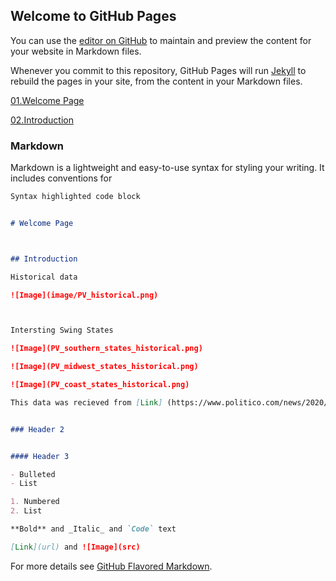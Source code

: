## Welcome to GitHub Pages

You can use the [editor on GitHub](https://github.com/fyohannes/Data_Elections/edit/master/README.md) to maintain and preview the content for your website in Markdown files.

Whenever you commit to this repository, GitHub Pages will run [Jekyll](https://jekyllrb.com/) to rebuild the pages in your site, from the content in your Markdown files.

[01.Welcome Page](WelcomePage.md)

[02.Introduction](intro.md)



### Markdown

Markdown is a lightweight and easy-to-use syntax for styling your writing. It includes conventions for

```markdown
Syntax highlighted code block


# Welcome Page



## Introduction

Historical data

![Image](image/PV_historical.png)



Intersting Swing States

![Image](PV_southern_states_historical.png)

![Image](PV_midwest_states_historical.png)

![Image](PV_coast_states_historical.png)

This data was recieved from [Link] (https://www.politico.com/news/2020/09/08/swing-states-2020-presidential-election-409000)


### Header 2


#### Header 3

- Bulleted
- List

1. Numbered
2. List

**Bold** and _Italic_ and `Code` text

[Link](url) and ![Image](src)
```

For more details see [GitHub Flavored Markdown](https://guides.github.com/features/mastering-markdown/).

